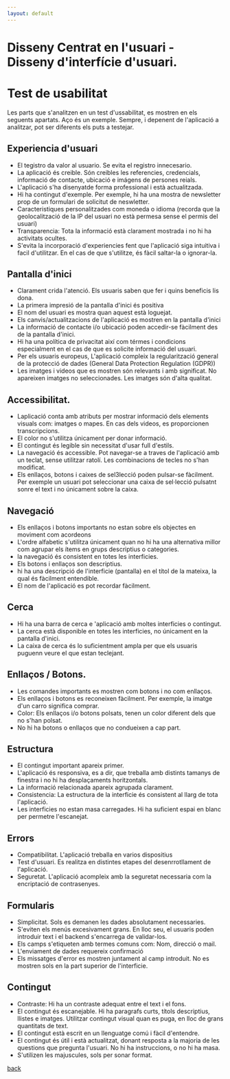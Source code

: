 ```yaml
---
layout: default
---
```


# Disseny Centrat en l'usuari - Disseny d'interfície d'usuari.

# Test de usabilitat

Les parts que s'analitzen en un test d'ussabilitat, es mostren en els seguents apartats. Aço és un exemple. Sempre, i depenent de l'aplicació a analitzar, pot ser diferents els puts a testejar.

## Experiencia d'usuari

- El tegistro da valor al usuario. Se evita el registro innecesario.
- La aplicació és creible. Són creibles les referencies, credencials, informació de contacte, ubicació e imágens de persones reials.
- L'aplicació s'ha disenyatde forma professional i està actualitzada.
- Hi ha contingut d'exemple. Per exemple, hi ha una mostra de newsletter prop de un formulari de solicitut de neswletter.
- Caracteristiques personalitzades com moneda o idioma (recorda que la geolocalització de la IP del usuari no està permesa sense el permis del usuari)
- Transparencia: Tota la informació està clarament mostrada i no hi ha activitats ocultes. 
- S'evita la incorporació d'experiencies fent que l'aplicació siga intuitiva i facil d'utilitzar. En el cas de que s'utilitze, és fàcil saltar-la o ignorar-la.

## Pantalla d'inici

- Clarament crida l'atenció. Els usuaris saben que fer i quins beneficis lis dona. 
- La primera impresió de la pantalla d'inici és positiva
- El nom del usuari es mostra quan aquest està loguejat.
- Els canvis/actualitzacions de l'aplicació es mostren en la pantalla d'inici
- La informació de contacte i/o ubicació poden accedir-se fàcilment des de la pantalla d'inici.
- Hi ha una política de privacitat així com térmes i condicions especialment en el cas de que es solicite informació del usuari.
- Per els usuaris europeus, L'aplicació compleix la regularització general de la protecció de dades (General Data Protection Regulation (GDPR))
- Les imatges i videos que es mostren són relevants i amb significat. No apareixen imatges no seleccionades. Les imatges són d'alta qualitat.

## Accessibilitat.

- Laplicació conta amb atributs per mostrar informació dels elements visuals com: imatges o mapes. En cas dels videos, es proporcionen transcripcions.
- El color no s'utilitza únicament per donar informació.
- El contingut és legible sin necessitat d'usar full d'estils.
- La navegació és accessible. Pot navegar-se a traves de l'aplicació amb un teclat, sense utilitzar ratolí. Les combinacions de tecles no s'han modificat.
- Els enllaços, botons i caixes de sel3lecció poden pulsar-se fàcilment. Per exemple un usuari pot seleccionar una caixa de sel·lecció pulsatnt sonre el text i no únicament sobre la caixa.

## Navegació

- Els enllaços i botons importants no estan sobre els objectes en moviment com acordeons
- L'ordre alfabetic s'utilitza únicament quan no hi ha una alternativa millor com agrupar els ítems en grups descriptius o categories.
- la navegació és consistent en totes les interficies.
- Els botons i enllaços son descriptius.
- hi ha una descripció de l'interficie (pantalla) en el títol de la mateixa, la qual és fàcilment entendible.
- El nom de l'aplicació es pot recordar fàcilment.

## Cerca

- Hi ha una barra de cerca e 'aplicació amb moltes interficies o contingut.
- La cerca està disponible en totes les interficies, no únicament en la pantalla d'inici.
- La caixa de cerca és lo suficientment ampla per que els usuaris puguenn veure el que estan teclejant.

## Enllaços / Botons.

- Les comandes importants es mostren com botons i no com enllaços.
- Els enllaços i botons es reconeixen fàcilment. Per exemple, la imatge d'un carro significa comprar.
- Color: Els enllaços i/o botons polsats, tenen un color diferent dels que no s'han polsat.
- No hi ha botons o enllaços que no condueixen a cap part.

## Estructura

- El contingut important apareix primer.
- L'aplicació és responsiva, es a dir, que treballa amb distints tamanys de finestra i no hi ha desplaçaments horitzontals.
- La informació relacionada apareix agrupada clarament.
- Consistencia: La estructura de la interficie és consistent al llarg de tota l'aplicació.
- Les interficies no estan masa carregades. Hi ha suficient espai en blanc per permetre l'escanejat.

## Errors

- Compatibilitat. L'aplicació treballa en varios dispositius
- Test d'usuari. Es realitza en distintes etapes del desenrrotllament de l'aplicació.
- Seguretat. L'aplicació acompleix amb la seguretat necessaria com la encriptació de contrasenyes.

## Formularis

- Simplicitat. Sols es demanen les dades absolutament necessaries.
- S'eviten els menús excesivament grans. En lloc seu, el usuaris poden introduir text i el backend s'encarrega de validar-los.
- Els camps s'etiqueten amb termes comuns com: Nom, direcció o mail.
- L'enviament de dades requereix confirmació
- Els missatges d'error es mostren juntament al camp introduit. No es mostren sols en la part superior de l'interficie.

## Contingut

- Contraste: Hi ha un contraste adequat entre el text i el fons.
- El contingut és escanejable. Hi ha paragrafs curts, títols descriptius, llistes e imatges. Utilitzar contingut visual quan es puga,  en lloc de grans quantitats de text.
- El contingut està escrit en un llenguatge comú i fàcil d'entendre.
- El contingut és útil i està actualitzat, donant resposta a la majoria de les questions que pregunta l'usuari. No hi ha instruccions, o no hi ha masa.
- S'utilizen les majuscules, sols per sonar format.


[back](../../metiprot.html)